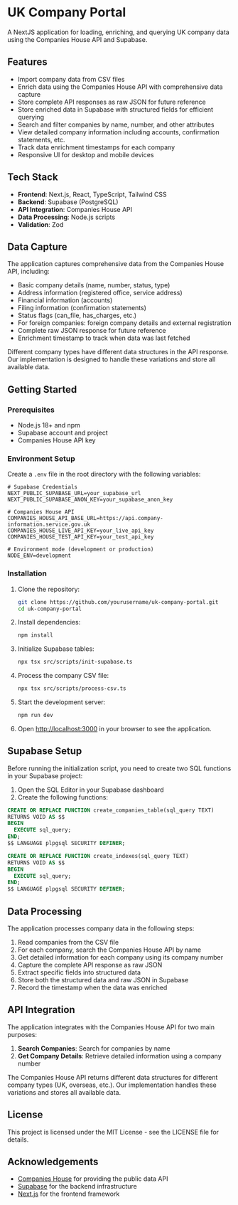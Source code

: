 # UK Company Portal

A NextJS application for loading, enriching, and querying UK company data using the Companies House API and Supabase.

## Features

- Import company data from CSV files
- Enrich data using the Companies House API with comprehensive data capture
- Store complete API responses as raw JSON for future reference
- Store enriched data in Supabase with structured fields for efficient querying
- Search and filter companies by name, number, and other attributes
- View detailed company information including accounts, confirmation statements, etc.
- Track data enrichment timestamps for each company
- Responsive UI for desktop and mobile devices

## Tech Stack

- **Frontend**: Next.js, React, TypeScript, Tailwind CSS
- **Backend**: Supabase (PostgreSQL)
- **API Integration**: Companies House API
- **Data Processing**: Node.js scripts
- **Validation**: Zod

## Data Capture

The application captures comprehensive data from the Companies House API, including:

- Basic company details (name, number, status, type)
- Address information (registered office, service address)
- Financial information (accounts)
- Filing information (confirmation statements)
- Status flags (can_file, has_charges, etc.)
- For foreign companies: foreign company details and external registration
- Complete raw JSON response for future reference
- Enrichment timestamp to track when data was last fetched

Different company types have different data structures in the API response. Our implementation is designed to handle these variations and store all available data.

## Getting Started

### Prerequisites

- Node.js 18+ and npm
- Supabase account and project
- Companies House API key

### Environment Setup

Create a `.env` file in the root directory with the following variables:

```
# Supabase Credentials
NEXT_PUBLIC_SUPABASE_URL=your_supabase_url
NEXT_PUBLIC_SUPABASE_ANON_KEY=your_supabase_anon_key

# Companies House API
COMPANIES_HOUSE_API_BASE_URL=https://api.company-information.service.gov.uk
COMPANIES_HOUSE_LIVE_API_KEY=your_live_api_key
COMPANIES_HOUSE_TEST_API_KEY=your_test_api_key

# Environment mode (development or production)
NODE_ENV=development
```

### Installation

1. Clone the repository:
   ```bash
   git clone https://github.com/yourusername/uk-company-portal.git
   cd uk-company-portal
   ```

2. Install dependencies:
   ```bash
   npm install
   ```

3. Initialize Supabase tables:
   ```bash
   npx tsx src/scripts/init-supabase.ts
   ```

4. Process the company CSV file:
   ```bash
   npx tsx src/scripts/process-csv.ts
   ```

5. Start the development server:
   ```bash
   npm run dev
   ```

6. Open [http://localhost:3000](http://localhost:3000) in your browser to see the application.

## Supabase Setup

Before running the initialization script, you need to create two SQL functions in your Supabase project:

1. Open the SQL Editor in your Supabase dashboard
2. Create the following functions:

```sql
CREATE OR REPLACE FUNCTION create_companies_table(sql_query TEXT)
RETURNS VOID AS $$
BEGIN
  EXECUTE sql_query;
END;
$$ LANGUAGE plpgsql SECURITY DEFINER;

CREATE OR REPLACE FUNCTION create_indexes(sql_query TEXT)
RETURNS VOID AS $$
BEGIN
  EXECUTE sql_query;
END;
$$ LANGUAGE plpgsql SECURITY DEFINER;
```

## Data Processing

The application processes company data in the following steps:

1. Read companies from the CSV file
2. For each company, search the Companies House API by name
3. Get detailed information for each company using its company number
4. Capture the complete API response as raw JSON
5. Extract specific fields into structured data
6. Store both the structured data and raw JSON in Supabase
7. Record the timestamp when the data was enriched

## API Integration

The application integrates with the Companies House API for two main purposes:

1. **Search Companies**: Search for companies by name
2. **Get Company Details**: Retrieve detailed information using a company number

The Companies House API returns different data structures for different company types (UK, overseas, etc.). Our implementation handles these variations and stores all available data.

## License

This project is licensed under the MIT License - see the LICENSE file for details.

## Acknowledgements

- [Companies House](https://www.gov.uk/government/organisations/companies-house) for providing the public data API
- [Supabase](https://supabase.io/) for the backend infrastructure
- [Next.js](https://nextjs.org/) for the frontend framework
